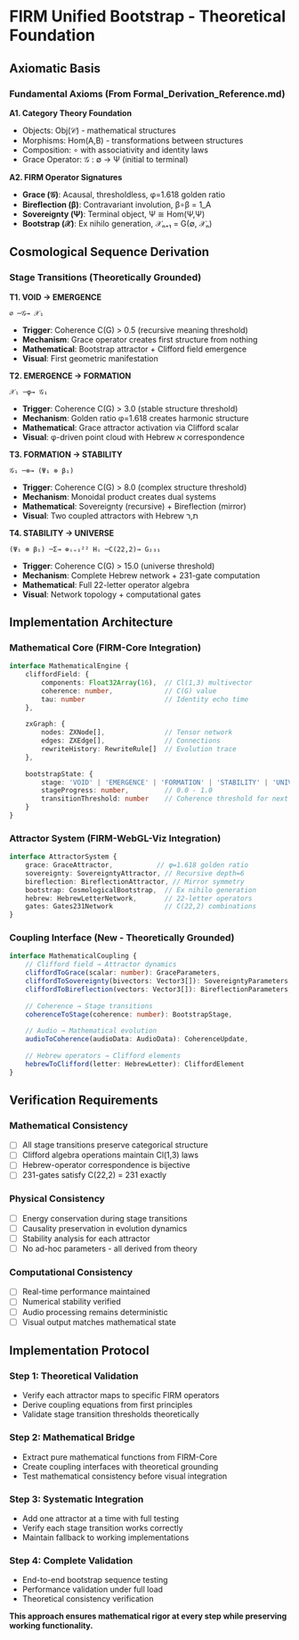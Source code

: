 # FIRM Unified Bootstrap - Theoretical Foundation

## Axiomatic Basis

### Fundamental Axioms (From Formal_Derivation_Reference.md)

**A1. Category Theory Foundation**
- Objects: Obj(𝒞) - mathematical structures
- Morphisms: Hom(A,B) - transformations between structures  
- Composition: ∘ with associativity and identity laws
- Grace Operator: 𝒢 : ∅ → Ψ (initial to terminal)

**A2. FIRM Operator Signatures**
- **Grace (𝒢)**: Acausal, thresholdless, φ=1.618 golden ratio
- **Bireflection (β)**: Contravariant involution, β∘β = 1_A
- **Sovereignty (Ψ)**: Terminal object, Ψ ≅ Hom(Ψ,Ψ)
- **Bootstrap (𝒳)**: Ex nihilo generation, 𝒳ₙ₊₁ = G(∅, 𝒳ₙ)

## Cosmological Sequence Derivation

### Stage Transitions (Theoretically Grounded)

**T1. VOID → EMERGENCE**
```
∅ ─𝒢→ 𝒳₁ 
```
- **Trigger**: Coherence C(G) > 0.5 (recursive meaning threshold)
- **Mechanism**: Grace operator creates first structure from nothing
- **Mathematical**: Bootstrap attractor + Clifford field emergence
- **Visual**: First geometric manifestation

**T2. EMERGENCE → FORMATION**  
```
𝒳₁ ─φ→ 𝒢₁
```
- **Trigger**: Coherence C(G) > 3.0 (stable structure threshold)
- **Mechanism**: Golden ratio φ=1.618 creates harmonic structure
- **Mathematical**: Grace attractor activation via Clifford scalar
- **Visual**: φ-driven point cloud with Hebrew א correspondence

**T3. FORMATION → STABILITY**
```
𝒢₁ ─⊗→ (Ψ₁ ⊗ β₁)
```
- **Trigger**: Coherence C(G) > 8.0 (complex structure threshold)
- **Mechanism**: Monoidal product creates dual systems
- **Mathematical**: Sovereignty (recursive) + Bireflection (mirror)
- **Visual**: Two coupled attractors with Hebrew ת,ר

**T4. STABILITY → UNIVERSE**
```
(Ψ₁ ⊗ β₁) ─Σ→ ⊕ᵢ₌₁²² Hᵢ ─C(22,2)→ G₂₃₁
```
- **Trigger**: Coherence C(G) > 15.0 (universe threshold)
- **Mechanism**: Complete Hebrew network + 231-gate computation
- **Mathematical**: Full 22-letter operator algebra
- **Visual**: Network topology + computational gates

## Implementation Architecture

### Mathematical Core (FIRM-Core Integration)
```typescript
interface MathematicalEngine {
    cliffordField: {
        components: Float32Array(16),  // Cl(1,3) multivector
        coherence: number,             // C(G) value
        tau: number                    // Identity echo time
    },
    
    zxGraph: {
        nodes: ZXNode[],               // Tensor network
        edges: ZXEdge[],               // Connections
        rewriteHistory: RewriteRule[]  // Evolution trace
    },
    
    bootstrapState: {
        stage: 'VOID' | 'EMERGENCE' | 'FORMATION' | 'STABILITY' | 'UNIVERSE',
        stageProgress: number,         // 0.0 - 1.0
        transitionThreshold: number    // Coherence threshold for next stage
    }
}
```

### Attractor System (FIRM-WebGL-Viz Integration)
```typescript
interface AttractorSystem {
    grace: GraceAttractor,           // φ=1.618 golden ratio
    sovereignty: SovereigntyAttractor, // Recursive depth=6
    bireflection: BireflectionAttractor, // Mirror symmetry
    bootstrap: CosmologicalBootstrap,  // Ex nihilo generation
    hebrew: HebrewLetterNetwork,       // 22-letter operators
    gates: Gates231Network             // C(22,2) combinations
}
```

### Coupling Interface (New - Theoretically Grounded)
```typescript
interface MathematicalCoupling {
    // Clifford field → Attractor dynamics
    cliffordToGrace(scalar: number): GraceParameters,
    cliffordToSovereignty(bivectors: Vector3[]): SovereigntyParameters,
    cliffordToBireflection(vectors: Vector3[]): BireflectionParameters,
    
    // Coherence → Stage transitions  
    coherenceToStage(coherence: number): BootstrapStage,
    
    // Audio → Mathematical evolution
    audioToCoherence(audioData: AudioData): CoherenceUpdate,
    
    // Hebrew operators → Clifford elements
    hebrewToClifford(letter: HebrewLetter): CliffordElement
}
```

## Verification Requirements

### Mathematical Consistency
- [ ] All stage transitions preserve categorical structure
- [ ] Clifford algebra operations maintain Cl(1,3) laws
- [ ] Hebrew-operator correspondence is bijective
- [ ] 231-gates satisfy C(22,2) = 231 exactly

### Physical Consistency  
- [ ] Energy conservation during stage transitions
- [ ] Causality preservation in evolution dynamics
- [ ] Stability analysis for each attractor
- [ ] No ad-hoc parameters - all derived from theory

### Computational Consistency
- [ ] Real-time performance maintained
- [ ] Numerical stability verified
- [ ] Audio processing remains deterministic
- [ ] Visual output matches mathematical state

## Implementation Protocol

### Step 1: Theoretical Validation
- Verify each attractor maps to specific FIRM operators
- Derive coupling equations from first principles
- Validate stage transition thresholds theoretically

### Step 2: Mathematical Bridge
- Extract pure mathematical functions from FIRM-Core
- Create coupling interfaces with theoretical grounding
- Test mathematical consistency before visual integration

### Step 3: Systematic Integration
- Add one attractor at a time with full testing
- Verify each stage transition works correctly
- Maintain fallback to working implementations

### Step 4: Complete Validation
- End-to-end bootstrap sequence testing
- Performance validation under full load
- Theoretical consistency verification

**This approach ensures mathematical rigor at every step while preserving working functionality.**
